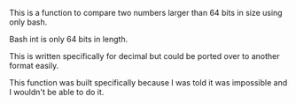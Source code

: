This is a function to compare two numbers larger than 64 bits in size
using only bash.

Bash int is only 64 bits in length.

This is written specifically for decimal but could be ported over to another
format easily.

This function was built specifically because I was told it was impossible
and I wouldn't be able to do it.
